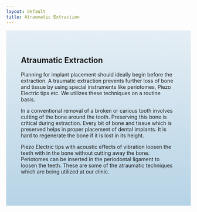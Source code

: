 ```yaml
---
layout: default
title: Atraumatic Extraction
---
```


<div class="row">

<div class="col-xs-12 col-sm-12  primary_color text-light featured-text no-gutters">
<div class=" col-md-12" style="background: linear-gradient( rgba(17,113,175,0.1), rgba(17,113,175,0.3) ), url() center; padding: 8%;">



<h2><span class="mw-headline" id="Atraumatic_Extraction">Atraumatic Extraction</span></h2>
<p>Planning for implant placement should ideally begin before the extraction. A traumatic extraction prevents further loss of bone and tissue by using special instruments like periotomes, Piezo Electric tips etc. We utilizes these techniques on a routine basis.
</p><p>In a conventional removal of a broken or carious tooth involves cutting of the bone around the tooth. Preserving this bone is critical during extraction. Every bit of bone and tissue which is preserved helps in proper placement of dental implants. It is hard to regenerate the bone if it is lost in its height.
</p><p>Piezo Electric tips with acoustic effects of vibration loosen the teeth with in the bone without cutting away the bone.  Periotomes can be inserted in the periodontal ligament to loosen the teeth. These are some of the atraumatic techniques which are being utilized at our clinic.
</p><p><br />
</p>